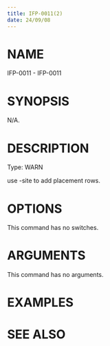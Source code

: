 ```yaml
---
title: IFP-0011(2)
date: 24/09/08
---
```


# NAME

IFP-0011 - IFP-0011

# SYNOPSIS

N/A.

# DESCRIPTION

Type: WARN

use -site to add placement rows.

# OPTIONS

This command has no switches.

# ARGUMENTS

This command has no arguments.

# EXAMPLES

# SEE ALSO
